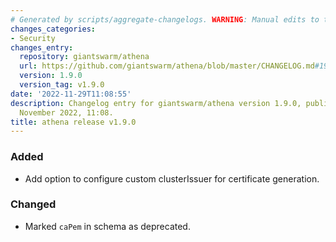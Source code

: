 ```yaml
---
# Generated by scripts/aggregate-changelogs. WARNING: Manual edits to this files will be overwritten.
changes_categories:
- Security
changes_entry:
  repository: giantswarm/athena
  url: https://github.com/giantswarm/athena/blob/master/CHANGELOG.md#190---2022-11-29
  version: 1.9.0
  version_tag: v1.9.0
date: '2022-11-29T11:08:55'
description: Changelog entry for giantswarm/athena version 1.9.0, published on 29
  November 2022, 11:08.
title: athena release v1.9.0
---
```


### Added
- Add option to configure custom clusterIssuer for certificate generation.
### Changed
- Marked `caPem` in schema as deprecated.
